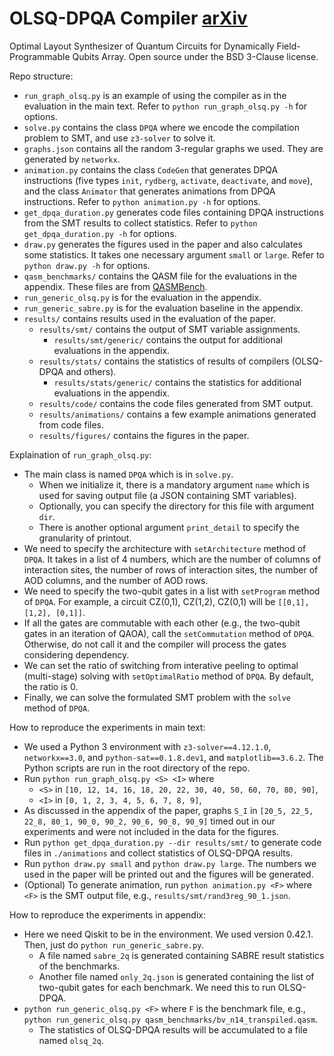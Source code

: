 # OLSQ-DPQA Compiler [arXiv](https://arxiv.org/abs/2306.03487)
Optimal Layout Synthesizer of Quantum Circuits for Dynamically Field-Programmable Qubits Array.
Open source under the BSD 3-Clause license.

Repo structure:
- `run_graph_olsq.py` is an example of using the compiler as in the evaluation in the main text. Refer to `python run_graph_olsq.py -h` for options.
- `solve.py` contains the class `DPQA` where we encode the compilation problem to SMT, and use `z3-solver` to solve it.
- `graphs.json` contains all the random 3-regular graphs we used. They are generated by `networkx`.
- `animation.py` contains the class `CodeGen` that generates DPQA instructions (five types `init`, `rydberg`, `activate`, `deactivate`, and `move`), and the class `Animator` that generates animations from DPQA instructions. Refer to `python animation.py -h` for options.
- `get_dpqa_duration.py` generates code files containing DPQA instructions from the SMT results to collect statistics. Refer to `python get_dpqa_duration.py -h` for options.
- `draw.py` generates the figures used in the paper and also calculates some statistics. It takes one necessary argument `small` or `large`. Refer to `python draw.py -h` for options.
- `qasm_benchmarks/` contains the QASM file for the evaluations in the appendix. These files are from [QASMBench](https://github.com/pnnl/QASMBench).
- `run_generic_olsq.py` is for the evaluation in the appendix.
- `run_generic_sabre.py` is for the evaluation baseline in the appendix.
- `results/` contains results used in the evaluation of the paper.
  - `results/smt/` contains the output of SMT variable assignments.
    - `results/smt/generic/` contains the output for additional evaluations in the appendix.
  - `results/stats/` contains the statistics of results of compilers (OLSQ-DPQA and others).
    - `results/stats/generic/` contains the statistics for additional evaluations in the appendix.
  - `results/code/` contains the code files generated from SMT output.
  - `results/animations/` contains a few example animations generated from code files.
  - `results/figures/` contains the figures in the paper.

Explaination of `run_graph_olsq.py`:
- The main class is named `DPQA` which is in `solve.py`. 
  - When we initialize it, there is a mandatory argument `name` which is used for saving output file (a JSON containing SMT variables).
  - Optionally, you can specify the directory for this file with argument `dir`.
  - There is another optional argument `print_detail` to specify the granularity of printout.
- We need to specify the architecture with `setArchitecture` method of `DPQA`. It takes in a list of 4 numbers, which are the number of columns of interaction sites, the number of rows of interaction sites, the number of AOD columns, and the number of AOD rows.
- We need to specify the two-qubit gates in a list with `setProgram` method of `DPQA`. For example, a circuit CZ(0,1), CZ(1,2), CZ(0,1) will be `[[0,1], [1,2], [0,1]]`.
- If all the gates are commutable with each other (e.g., the two-qubit gates in an iteration of QAOA), call the `setCommutation` method of `DPQA`. Otherwise, do not call it and the compiler will process the gates considering dependency.
- We can set the ratio of switching from interative peeling to optimal (multi-stage) solving with `setOptimalRatio` method of `DPQA`. By default, the ratio is 0.
- Finally, we can solve the formulated SMT problem with the `solve` method of `DPQA`.

How to reproduce the experiments in main text:
- We used a Python 3 environment with `z3-solver==4.12.1.0`, `networkx==3.0`, and `python-sat==0.1.8.dev1`, and `matplotlib==3.6.2`. The Python scripts are run in the root directory of the repo.
- Run `python run_graph_olsq.py <S> <I>` where 
  - `<S>` in `[10, 12, 14, 16, 18, 20, 22, 30, 40, 50, 60, 70, 80, 90]`,
  - `<I>` in `[0, 1, 2, 3, 4, 5, 6, 7, 8, 9]`,
- As discussed in the appendix of the paper, graphs `S_I` in `[20_5, 22_5, 22_8, 80_1, 90_0, 90_2, 90_6, 90_8, 90_9]` timed out in our experiments and were not included in the data for the figures.
- Run `python get_dpqa_duration.py --dir results/smt/` to generate code files in `./animations` and collect statistics of OLSQ-DPQA results.
- Run `python draw.py small` and `python draw.py large`. The numbers we used in the paper will be printed out and the figures will be generated.
- (Optional) To generate animation, run `python animation.py <F>` where `<F>` is the SMT output file, e.g., `results/smt/rand3reg_90_1.json`.

How to reproduce the experiments in appendix:
- Here we need Qiskit to be in the environment. We used version 0.42.1. Then, just do `python run_generic_sabre.py`.
  - A file named `sabre_2q` is generated containing SABRE result statistics of the benchmarks.
  - Another file named `only_2q.json` is generated containing the list of two-qubit gates for each benchmark. We need this to run OLSQ-DPQA.
- `python run_generic_olsq.py <F>` where `F` is the benchmark file, e.g., `python run_generic_olsq.py qasm_benchmarks/bv_n14_transpiled.qasm`.
  - The statistics of OLSQ-DPQA results will be accumulated to a file named `olsq_2q`.